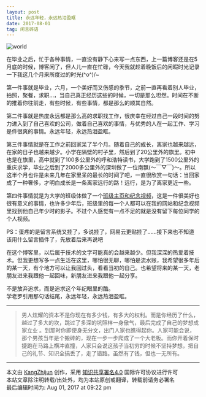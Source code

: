 ```yaml
---
layout: post
title: 永远年轻，永远热泪盈眶
date: 2017-08-01
tag: 闲言碎语
---
```


![world](http://omjh2j5h3.bkt.clouddn.com/2017-03-25.png)


在毕业之后，忙于各种事情，一直没有静下心来写一点东西，上一篇博客还是在5月底的时候，博客闲了，但人儿一直在忙碌，今天我就趁着晚饭后的闲暇时光记录一下我这几个月来所度过的时光\(^o^)/~
<br>

第一件事就是毕业，六月，一个美好而又伤感的季节，之前一直再看着别人毕业，拍照，聚餐，求职…，当自己真正经历这些的时候，一切是那么坦然。时间在不断的推着你往前走，有些时候，有些事情，都是那么的顺其自然。                 

第二件事就是热度永远都是那么高的求职找工作，很庆幸在经过自己一段时间的努力进入到了自己喜欢的公司，做着自己喜欢的事情，与优秀的人在一起工作、学习是件很爽的事情。永远年轻，永远热泪盈眶。             

第三件事情就是在工作之前回家呆了半个月。随着自己的成长，离家也越来越远，在家的日子也越来越少。小学在隔壁的村子里，然后到了20公里外的旗里。初中也是在旗里，高中就到了100多公里外的呼和浩特读书，大学跑到了1500公里外的重庆求学，毕业之后到了2000多公里外的深圳做了一位南飘(～￣▽￣)～。所以这半个月也许是未来几年在家里呆的最长的时间了吧，一直很欣赏一句话：当回家成了一种奢侈，才明白成长是一条离家远行的路！远行，是为了离家更近一些。            

第四件事情就是为大学的班级体做了一个[班级主页和纪念视频][1]，这是一件很美好也很有意义的事情，也许多少年后，班级里的每一个人都可以在我的网站和纪念视频里找到他自己年少时的影子。不过个人感觉有一点不足的就是没有留下每位同学的个人视频。            

PS：蛋疼的是留言系统又挂了，多说挂了，网易云更贴挂了……接下来也不知道该用什么留言插件了，先放着后来再说吧            

在这个博客里，以后属于技术的文字可能真的会越来越少。但我深深的热爱着技术。但我更想写多一点生活在这里，哪怕很无聊，哪怕是流水账，我希望很多年后的某一天，有个地方可以让我回过头，看看当初的自己。也希望将来的某一天，老朋友进来我跟他一起回味，新朋友进来我跟他一起分享。           

不是放弃追求，而是追求这个年纪眼里的酷。           
学老罗引用那句话结尾，永远年轻，永远热泪盈眶。             

----------
>  男人炫耀的资本不是你现在有多少钱，有多大的权利。而是你经历了什么，越过了多大的坎，跳过了多深的坑照样一身傲气，最后完成了自己的梦想成家立业 。到那时你即使身无分文，出门人家也瞧得起你。人家可能会说，那个男孩当年是个搬砖的，现在一步一步爬成了一个大老板。而你开着保时捷跑在马路上横冲直撞，人家只会说这孩子当初穷的时候不坚持梦想，把自己的礼节、知识全搞丢了，走了错路。虽然有了钱，但也一无所有。        

-------------------------------
本文由 [KangZhijun](http://robotkang.cc/about/) 创作，采用 [知识共享署名4.0](https://creativecommons.org/licenses/by/4.0/) 国际许可协议进行许可<br>
本站文章除注明转载/出处外，均为本站原创或翻译，转载前请务必署名<br>
最后编辑时间为: Aug 01, 2017 at 09:22 pm　


  [1]: http://robotkang.cc/college/
 
 
